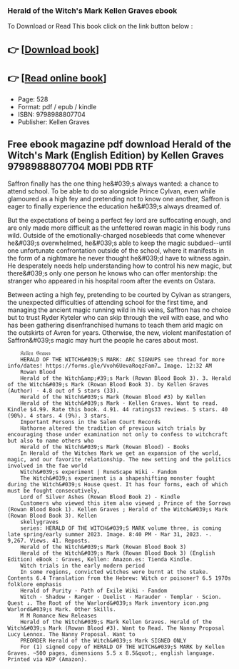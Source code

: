 ### Herald of the Witch's Mark Kellen Graves ebook

To Download or Read This book click on the link button below :

## 👉  [**[Download book](http://ebooksharez.info/download.php?group=book&from=github.com&id=691294&lnk=1079 "Download book")**]

## 👉  [**[Read online book](http://ebooksharez.info/download.php?group=book&from=github.com&id=691294&lnk=1079 "Read online book")**]


* Page: 528
* Format: pdf / epub / kindle
* ISBN: 9798988807704
* Publisher: Kellen Graves



## Free ebook magazine pdf download Herald of the Witch's Mark (English Edition) by Kellen Graves 9798988807704 MOBI PDB RTF



Saffron finally has the one thing he&amp;#039;s always wanted: a chance to attend school. To be able to do so alongside Prince Cylvan, even while glamoured as a high fey and pretending not to know one another, Saffron is eager to finally experience the education he&amp;#039;s always dreamed of.
 
 But the expectations of being a perfect fey lord are suffocating enough, and are only made more difficult as the unfettered rowan magic in his body runs wild. Outside of the emotionally-charged nosebleeds that come whenever he&amp;#039;s overwhelmed, he&amp;#039;s able to keep the magic subdued--until one unfortunate confrontation outside of the school, where it manifests in the form of a nightmare he never thought he&amp;#039;d have to witness again. He desperately needs help understanding how to control his new magic, but there&amp;#039;s only one person he knows who can offer mentorship: the stranger who appeared in his hospital room after the events on Ostara.
 
 Between acting a high fey, pretending to be courted by Cylvan as strangers, the unexpected difficulties of attending school for the first time, and managing the ancient magic running wild in his veins, Saffron has no choice but to trust Ryder Kyteler who can skip through the veil with ease, and who has been gathering disenfranchised humans to teach them arid magic on the outskirts of Avren for years. Otherwise, the new, violent manifestation of Saffron&amp;#039;s magic may hurt the people he cares about most.


        𝔎𝔢𝔩𝔩𝔢𝔫 𝔊𝔯𝔞𝔳𝔢𝔰
        HERALD OF THE WITCH&#039;S MARK: ARC SIGNUPS see thread for more info/dates! https://forms.gle/Vvoh6UevaRoqzFam7… Image. 12:32 AM 
        Rowan Blood
        Herald of the Witch&amp;#39;s Mark (Rowan Blood Book 3). 3. Herald of the Witch&#039;s Mark (Rowan Blood Book 3). by Kellen Graves (Author) · 4.8 out of 5 stars (33).
        Herald of the Witch&#039;s Mark (Rowan Blood #3) by Kellen
        Herald of the Witch&#039;s Mark · Kellen Graves. Want to read. Kindle $4.99. Rate this book. 4.91. 44 ratings33 reviews. 5 stars. 40 (90%). 4 stars. 4 (9%). 3 stars.
        Important Persons in the Salem Court Records
        Hathorne altered the tradition of previous witch trials by encouraging those under examination not only to confess to witchcraft but also to name others who 
        Herald of the Witch&#039;s Mark (Rowan Blood) - Books
        In Herald of the Witches Mark we get an expansion of the world, magic, and our favorite relationship. The new setting and the politics involved in the fae world 
        Witch&#039;s experiment | RuneScape Wiki - Fandom
        The Witch&#039;s experiment is a shapeshifting monster fought during the Witch&#039;s House quest. It has four forms, each of which must be fought consecutively, 
        Lord of Silver Ashes (Rowan Blood Book 2) - Kindle
        Customers who viewed this item also viewed ; Prince of the Sorrows (Rowan Blood Book 1). Kellen Graves ; Herald of the Witch&#039;s Mark (Rowan Blood Book 3). Kellen 
        skellygraves
        series: HERALD OF THE WITCH&#039;S MARK volume three, is coming late spring/early summer 2023. Image. 8:40 PM · Mar 31, 2023. ·. 9,267. Views. 41. Reposts.
        Herald of the Witch&#039;s Mark (Rowan Blood Book 3)
        Herald of the Witch&#039;s Mark (Rowan Blood Book 3) (English Edition) eBook : Graves, Kellen: Amazon.es: Tienda Kindle.
        Witch trials in the early modern period
        In some regions, convicted witches were burnt at the stake. Contents 6.4 Translation from the Hebrew: Witch or poisoner? 6.5 1970s folklore emphasis 
        Herald of Purity - Path of Exile Wiki - Fandom
        Witch · Shadow · Ranger · Duelist · Marauder · Templar · Scion. Quest ↓. The Root of the Warlord&#039;s Mark inventory icon.png Warlord&#039;s Mark. Other Skills.
        M M Romance New Releases
        Herald of the Witch&#039;s Mark Kellen Graves. Herald of the Witch&#039;s Mark (Rowan Blood #3). Want to Read. The Nanny Proposal Lucy Lennox. The Nanny Proposal. Want to 
        PREORDER Herald of the Witch&#039;s Mark SIGNED ONLY
        For (1) signed copy of HERALD OF THE WITCH&#039;S MARK by Kellen Graves. ~500 pages, dimensions 5.5 x 8.5&quot;, english language. Printed via KDP (Amazon).
    




